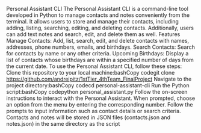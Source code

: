 Personal Assistant CLI
The Personal Assistant CLI is a command-line tool developed in Python to manage contacts and notes conveniently from the terminal. It allows users to store and manage their contacts, including adding, listing, searching, editing, and deleting contacts. Additionally, users can add text notes and search, edit, and delete them as well.
Features
Manage Contacts: Add, list, search, edit, and delete contacts with names, addresses, phone numbers, emails, and birthdays.
Search Contacts: Search for contacts by name or any other criteria.
Upcoming Birthdays: Display a list of contacts whose birthdays are within a specified number of days from the current date.
To use the Personal Assistant CLI, follow these steps:
Clone this repository to your local machine:bashCopy codegit clone https://github.com/andreipitz/1stTier_4thTeam_FinalProject
Navigate to the project directory:bashCopy codecd personal-assistant-cli 
Run the Python script:bashCopy codepython personal_assistant.py 
Follow the on-screen instructions to interact with the Personal Assistant.
When prompted, choose an option from the menu by entering the corresponding number.
Follow the prompts to input information such as contact details or search criteria.
Contacts and notes will be stored in JSON files (contacts.json and notes.json) in the same directory as the script